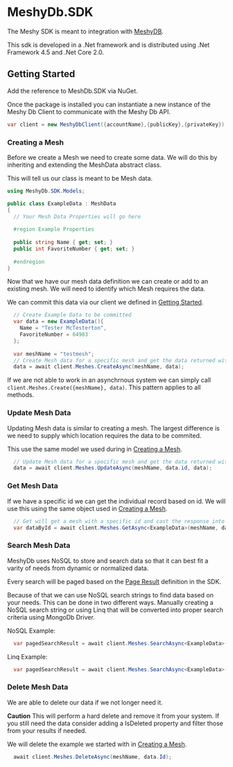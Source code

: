 # MeshyDb.SDK

The Meshy SDK is meant to integration with [MeshyDB](http://meshydb.com).

This sdk is developed in a .Net framework and is distributed using .Net Framework 4.5 and .Net Core 2.0.

## Getting Started
Add the reference to MeshDb.SDK via NuGet.

Once the package is installed you can instantiate a new instance of the Meshy Db Client to communicate with the Meshy Db API.

``` c#
var client = new MeshyDbClient({accountName},{publicKey},{privateKey});
```

### Creating a Mesh
Before we create a Mesh we need to create some data. We will do this by inheriting and extending the MeshData abstract class.

This will tell us our class is meant to be Mesh data.

``` c#
using MeshyDb.SDK.Models;

public class ExampleData : MeshData
{
  // Your Mesh Data Properties will go here
  
  #region Example Properties
  
  public string Name { get; set; }
  public int FavoriteNumber { get; set; }
  
  #endregion
}
```

Now that we have our mesh data definition we can create or add to an existing mesh. We will need to identify which Mesh requires the data.

We can commit this data via our client we defined in [Getting Started](#getting-started).

``` c#
  // Create Example Data to be committed
  var data = new ExampleData(){
    Name = "Tester McTesterton",
    FavoriteNumber = 64983
  };
  
  var meshName = "testmesh";
  // Create Mesh data for a specific mesh and get the data returned with the committed id from the API
  data = await client.Meshes.CreateAsync(meshName, data);
```

If we are not able to work in an asynchrnous system we can simply call `client.Meshes.Create({meshName}, data)`. This pattern applies to all methods.

### Update Mesh Data
Updating Mesh data is similar to creating a mesh. The largest difference is we need to supply which location requires the data to be commited.

This use the same model we used during in [Creating a Mesh](#creating-a-mesh).

``` c#
  // Update Mesh data for a specific mesh and get the data returned with the committed id from the API
  data = await client.Meshes.UpdateAsync(meshName, data.id, data);
```

### Get Mesh Data
If we have a specific id we can get the individual record based on id. We will use this using the same object used in [Creating a Mesh](#creating-a-mesh).

```c#
  // Get will get a mesh with a specific id and cast the response into the provided class definition as long as it extends MeshData
  var dataById = await client.Meshes.GetAsync<ExampleData>(meshName, data.id);
```

### Search Mesh Data
MeshyDb uses NoSQL to store and search data so that it can best fit a varity of needs from dynamic or normalized data.

Every search will be paged based on the [Page Result]() definition in the SDK.

Because of that we can use NoSQL search strings to find data based on your needs. This can be done in two different ways. Manually creating a NoSQL search string or using Linq that will be converted into proper search criteria using MongoDb Driver.

NoSQL Example:
```c#
  var pagedSearchResult = await client.Meshes.SearchAsync<ExampleData>(meshName, "{ 'FavoriteNmber': { '$gt': 5000 } }");
```

Linq Example:
```c#
  var pagedSearchResult = await client.Meshes.SearchAsync<ExampleData>(meshName, (t) => t.FavoriteNmber > 5000);
```

### Delete Mesh Data
We are able to delete our data if we not longer need it. 

**__Caution__** This will perform a hard delete and remove it from your system. If you still need the data consider adding a IsDeleted property and filter those from your results if needed.

We will delete the example we started with in [Creating a Mesh](#creating-a-mesh).
```c#
  await client.Meshes.DeleteAsync(meshName, data.Id);
```
